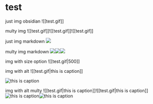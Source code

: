 
# test

just img obsidian
![[test.gif]]

multy img
![[test.gif]]![[test.gif]]![[test.gif]]

just img markdown
![](./test.gif)

multy img markdown
![](./test.gif)![](./test.gif)![](./test.gif)



img with size option
![[test.gif|500]]

img with alt
![[test.gif|this is caption]]

![this is caption](./test.gif)

img with alt multy
![[test.gif|this is caption]]![[test.gif|this is caption]]
![this is caption](./test.gif)![this is caption](./test.gif)
